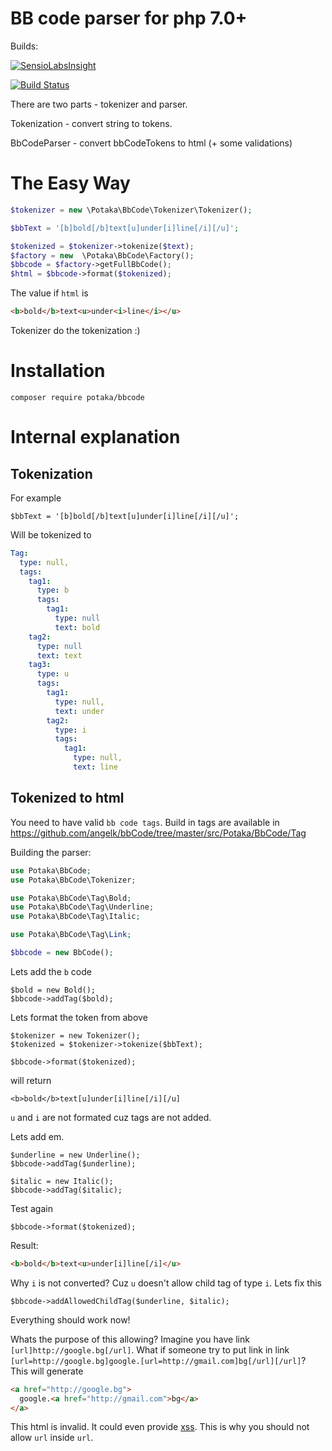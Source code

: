 # BB code parser for php 7.0+

Builds:

[![SensioLabsInsight](https://insight.sensiolabs.com/projects/054684fa-c2d1-4cc3-8905-d4a797961c22/big.png)](https://insight.sensiolabs.com/projects/054684fa-c2d1-4cc3-8905-d4a797961c22)

[![Build Status](https://travis-ci.org/angelk/bbCode.svg?branch=jenkins-integrati)](https://travis-ci.org/angelk/bbCode)

There are two parts - tokenizer and parser.

Tokenization - convert string to tokens.

BbCodeParser - convert bbCodeTokens to html (+ some validations)

# The Easy Way
```php
$tokenizer = new \Potaka\BbCode\Tokenizer\Tokenizer();

$bbText = '[b]bold[/b]text[u]under[i]line[/i][/u]';

$tokenized = $tokenizer->tokenize($text);
$factory = new  \Potaka\BbCode\Factory();
$bbcode = $factory->getFullBbCode();
$html = $bbcode->format($tokenized);
```

The value if `html` is
```html
<b>bold</b>text<u>under<i>line</i></u>
```

Tokenizer do the tokenization :)

# Installation
```
composer require potaka/bbcode
```

# Internal explanation

## Tokenization
For example
```
$bbText = '[b]bold[/b]text[u]under[i]line[/i][/u]';
```

Will be tokenized to
```yml
Tag:
  type: null,
  tags:
    tag1:
      type: b
      tags:
        tag1:
          type: null
          text: bold
    tag2:
      type: null
      text: text
    tag3:
      type: u
      tags:
        tag1:
          type: null,
          text: under
        tag2:
          type: i
          tags:
            tag1:
              type: null,
              text: line
```

## Tokenized to html
You need to have valid `bb code tags`. Build in tags are available in https://github.com/angelk/bbCode/tree/master/src/Potaka/BbCode/Tag

Building the parser:
```php
use Potaka\BbCode;
use Potaka\BbCode\Tokenizer;

use Potaka\BbCode\Tag\Bold;
use Potaka\BbCode\Tag\Underline;
use Potaka\BbCode\Tag\Italic;

use Potaka\BbCode\Tag\Link;

$bbcode = new BbCode();
```

Lets add the `b` code
```
$bold = new Bold();
$bbcode->addTag($bold);
```

Lets format the token from above

```
$tokenizer = new Tokenizer();
$tokenized = $tokenizer->tokenize($bbText);

$bbcode->format($tokenized);
```

will return
```
<b>bold</b>text[u]under[i]line[/i][/u]
```

`u` and `i` are not formated cuz tags are not added.

Lets add em.

```
$underline = new Underline();
$bbcode->addTag($underline);

$italic = new Italic();
$bbcode->addTag($italic);
```

Test again
```
$bbcode->format($tokenized);
```
Result:
```html
<b>bold</b>text<u>under[i]line[/i]</u>
```

Why `i` is not converted? Cuz `u` doesn't allow child tag of type `i`. Lets fix this
```
$bbcode->addAllowedChildTag($underline, $italic);
```

Everything should work now!

Whats the purpose of this allowing? Imagine you have link `[url]http://google.bg[/url]`.
What if someone try to put link in link `[url=http://google.bg]google.[url=http://gmail.com]bg[/url][/url]`?
This will generate
```html
<a href="http://google.bg">
  google.<a href="http://gmail.com">bg</a>
</a>
```
This html is invalid. It could even provide [xss](https://en.wikipedia.org/wiki/Cross-site_scripting). This is why you should not allow `url` inside `url`.
